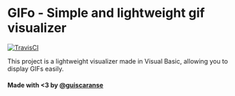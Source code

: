 # GIFo - Simple and lightweight gif visualizer
[![TravisCI](https://img.shields.io/travis/guiscaranse/gifo.svg)](https://travis-ci.org/guiscaranse/gifo)

This project is a lightweight visualizer made in Visual Basic, allowing you to display GIFs easily.

#### Made with <3 by [@guiscaranse](http://guiscaranse.ml)
